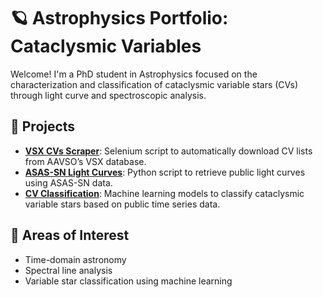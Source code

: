 # 🪐 Astrophysics Portfolio: Cataclysmic Variables

Welcome! I'm a PhD student in Astrophysics focused on the characterization and classification of cataclysmic variable stars (CVs) through light curve and spectroscopic analysis.

## 🌌 Projects

- **[VSX CVs Scraper](./vsx_cvs_scraper/)**: Selenium script to automatically download CV lists from AAVSO’s VSX database.
- **[ASAS-SN Light Curves](./lightcurve_fetcher/)**: Python script to retrieve public light curves using ASAS-SN data.
- **[CV Classification](./classification_model/)**: Machine learning models to classify cataclysmic variable stars based on public time series data.

## 🔭 Areas of Interest

- Time-domain astronomy  
- Spectral line analysis  
- Variable star classification using machine learning

